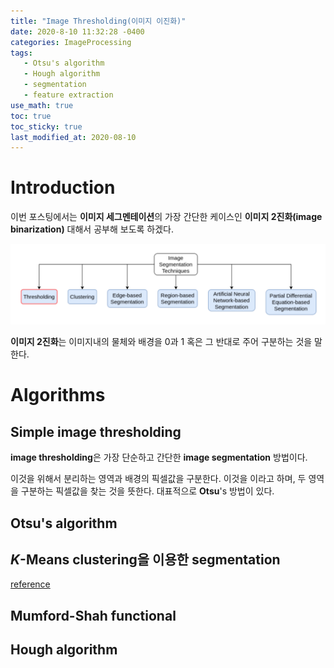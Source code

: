 ```yaml
---
title: "Image Thresholding(이미지 이진화)"
date: 2020-8-10 11:32:28 -0400
categories: ImageProcessing
tags:
   - Otsu's algorithm
   - Hough algorithm
   - segmentation 
   - feature extraction
use_math: true
toc: true
toc_sticky: true
last_modified_at: 2020-08-10
---
```



# Introduction 

  이번 포스팅에서는 **이미지 세그멘테이션**의 가장 간단한 케이스인 **이미지 2진화(image binarization)** 대해서 공부해 보도록 하겠다. 
  
  
  <img src="/assets/images/seg_Thresholding.png" width="800px" >
  
  
  **이미지 2진화**는 이미지내의 물체와 배경을 0과 1 혹은 그 반대로 주어 구분하는 것을 말한다. 
  
  
# Algorithms 

## Simple image thresholding 

   **image thresholding**은 가장 단순하고 간단한 **image segmentation** 방법이다. 
  
   이것을 위해서 분리하는 영역과 배경의 픽셀값을 구분한다. 이것을 이라고 하며, 두 영역을 구분하는 픽셀값을 찾는 것을 뜻한다. 대표적으로 **Otsu**'s 방법이 있다. 


## Otsu's algorithm 

## *K*-Means clustering을 이용한 segmentation
   
   [reference](https://towardsdatascience.com/introduction-to-image-segmentation-with-k-means-clustering-83fd0a9e2fc3)
   

## Mumford-Shah functional 

## Hough algorithm 

